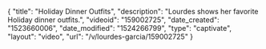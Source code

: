{
    "title": "Holiday Dinner Outfits",
    "description": "Lourdes shows her favorite Holiday dinner outfits.",
    "videoid": "159002725",
    "date_created": "1523660006",
    "date_modified": "1524266799",
    "type": "captivate",
    "layout": "video",
    "url": "\/v\/lourdes-garcia\/159002725"
}